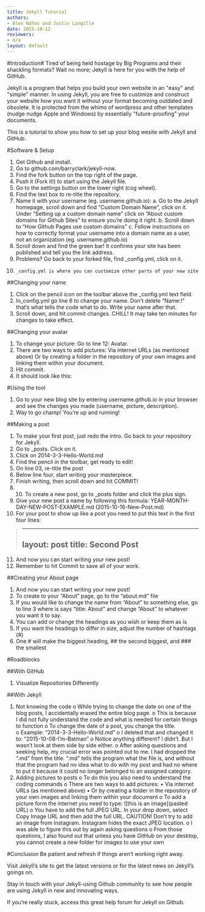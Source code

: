 ```yaml
---
title: Jekyll Tutorial
authors:
- Alex Nahas and Justin Langille
date: 2015-10-12
reviewers:
- n/a
layout: default
---
```


#Introduction#
Tired of being held hostage by Big Programs and their shackling formats?  Wait no more; Jekyll is here for you with the help of GitHub.

Jekyll is a program that helps you build your own website in an "easy" and "simple" manner. In using Jekyll, you are free to custimize and construct your website how you want it without your format becoming outdated and obsolete.  It is protected from the whims of wordpress and other templates (nudge nudge Apple and Windows) by essentially "future-proofing" your documents.

This is a tutorial to show you how to set up your blog wesite with Jekyll and GitHub.


#Software & Setup

1.	Get Github and install. 
2.	Go to github.com/barryclark/jekyll-now.
3.	Find the fork button on the top right of the page.
4.	Push it (Fork it!) to start using the Jekyll file. 
5.	Go to the settings button on the lower right (cog wheel).
6.	Find the text box to re-title the repository.
7.	Name it with your username (eg. username.github.io):
  a. Go to the Jekyll homepage, scroll down and find “Custom Domain Name”, click on it. Under “Setting up a custom domain name” click on 
“About custom domains for Github Sites” to ensure you’re doing it right. 
  b. Scroll down to “How Github Pages use custom domains” 
  c.	Follow instructions on how to correctly format your username into a domain name as a user, not an organization (eg. username.github.io)
8.	Scroll down and find the green bar! It confirms your site has been published and tell you the link address. 
9.	Problems? Go back to your forked file, find _config.yml, click on it.
10.		_config.yml is where you can customize other parts of your new site 

##Changing your name
1.	Click on the pencil icon on the toolbar above the _config.yml text field. 
2.	In_config.yml go line 6 to change your name. Don’t delete “Name:!”  that’s what tells the code what to do. Write your name after that. 
3.	Scroll down, and hit commit changes. CHILL! It may take ten minutes for changes to take effect. 

##Changing your avatar
1. To change your picture: Go to line 12: Avatar. 
2. There are two ways to add pictures:
     Via internet URLs (as mentioned above)
     Or by creating a folder in the repository of your own images and linking them within your document.
3. Hit commit. 
4. It should look like this:

#Using the tool
1.	Go to your new blog site by entering username.github.io in your browser and see the changes you made (username, picture, description). 
2.	Way to go champ! You’re up and running! 

##Making a post
1.	To make your first post, just redo the intro. Go back to your repository for Jekyll. 
2.	Go to _posts. Click on it. 
3.	Click on 2014-3-3-Hello-World.md 
4.	Find the pencil in the toolbar, get ready to edit!
5.	On line 03, re-title the post
6.	Below line four, start writing your masterpiece. 
7.	Finish writing, then scroll down and hit COMMIT!
8.	10.	To create a new post, go to _posts folder and click the plus sign.
9.	Give your new post a name by following this formula: YEAR-MONTH-DAY-NEW-POST-EXAMPLE.md (2015-10-16-New-Post.md)
10.	For your post to show up like a post you need to put this text in the first four lines: 
>	---
>	layout: post
>	title: Second Post
>	---
11.	And now you can start writing your new post!
12.	Remember to hit Commit to save all of your work.

##Creating your About page	
1.	And now you can start writing your new post!
2.	To create to your “About” page, go to the “about.md” file
3.	If you would like to change the name from “About” to something else, go to line 3 where is says “title: About” and change “About” to whatever you want it to say.
4.	You can add or change the headings as you wish or keep them as is
5.	If you want the headings to differ in size, adjust the number of hashtags (#) 
6.	 One # will make the biggest heading, ## the second biggest, and ### the smallest


#Roadblocks

##With GitHub
1. Visualize Repositories Differently

##With Jekyll
1. Not knowing the code
  o	While trying to change the date on one of the blog posts, I accidentally erased the entire blog page.
  o	This is because I did not fully understand the code and what is needed for certain things to function
  o	To change the date of a post, you change the title.  
  o	Example: “2014-3-3-Hello-World.md”
  o	I deleted that and changed it to: “2015-10-08-I’m-Batman”
  o	Notice anything different?  I didn’t.  But I wasn’t look at them side by side either.
  o	After asking questions and seeking help, my crucial error was pointed out to me.  I had dropped the “.md” from the title.  “.md” tells the program what the file is, and without that the program had no idea what to do with my post and had no where to put it because it could no longer belonged to an assigned category.
2.	Adding pictures to posts
  o	To do this you also need to understand the coding commands
  o	There are two ways to add pictures:
      •	Via internet URLs (as mentioned above)
      •	Or by creating a folder in the repository of your own images and linking them within your document
  o	To add a picture form the internet you need to type: ![this is an image](pasted URL) 
  o	You have to add the full JPEG URL. In your drop down, select Copy Image URL and then add the full URL. CAUTION! Don’t try to add an image from Instagram. Instagram hides the exact JPEG location.
  o	I was able to figure this out by again asking questions
  o	From those questions, I also found out that unless you have GitHub on your desktop, you cannot create a new folder for images to use your own


#Conclusion
Be patient and refresh if things aren’t working right away.

Visit Jekyll’s site to get the latest versions or for the latest news on Jekyll’s goings on. 

Stay in touch with your Jekyll-using Github community to see how people are using Jekyll in new and innovating ways. 

If you’re really stuck, access this great help forum for Jekyll on Github.


